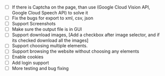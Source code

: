 - [ ] If there is Captcha on the page, than use (Google Cloud Vision API, Google Cloud Speech API) to solve it
- [ ] Fix the bugs for export to xml, csv, json
- [ ] Support Screenshots
- [ ] Make sure the output file is in GUI
- [ ] Support download images, [Add a checkbox after image selector, and if its checked download all the images]
- [ ] Support choosing multiple elements.
- [ ] Support browsing the website without choosing any elements
- [ ] Enable cookies
- [ ] Add login support
- [ ] More testing and bug fixing
